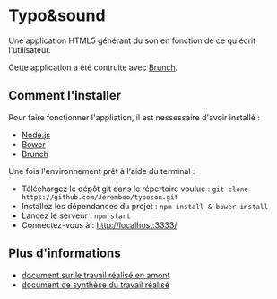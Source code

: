 # Typo&sound

Une application HTML5 générant du son en fonction de ce qu'écrit l'utilisateur.

Cette application a été contruite avec [Brunch](http://brunch.io/).

## Comment l'installer

Pour faire fonctionner l'appliation, il est nessessaire d'avoir installé :

- [Node.js](http://nodejs.org/)
- [Bower](http://bower.io/)
- [Brunch](http://brunch.io/)

Une fois l'environnement prêt à l'aide du terminal :

- Téléchargez le dépôt git dans le répertoire voulue : ``git clone https://github.com/Jeremboo/typoson.git``
- Installez les dépendances du projet : ``npm install & bower install``
- Lancez le serveur : ``npm start``
- Connectez-vous à : [http://localhost:3333/](http://localhost:3333/)


## Plus d'informations 

- [document sur le travail réalisé en amont](docs/synopsis_reflexion.md)
- [document de synthèse du travail réalisé](docs/synthese.md)